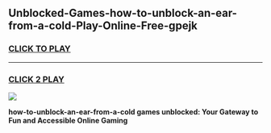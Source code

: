
## Unblocked-Games-how-to-unblock-an-ear-from-a-cold-Play-Online-Free-gpejk
<h3>
<a href="https://premium76.site?title=how-to-unblock-an-ear-from-a-cold&ref=26A">CLICK TO PLAY</a></h3>
<hr>

<h3>
<a href="https://premium76.site?title=how-to-unblock-an-ear-from-a-cold&ref=26A">CLICK 2 PLAY</a>
  
</h3>

<a href="https://premium76.site?title=how-to-unblock-an-ear-from-a-cold&ref=26A"><img src="https://clearcache.store/games.png"></a>


**how-to-unblock-an-ear-from-a-cold games unblocked: Your Gateway to Fun and Accessible Online Gaming**
